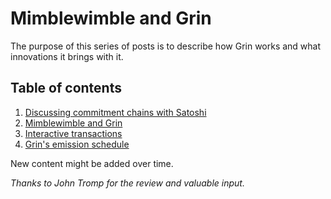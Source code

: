 # Mimblewimble and Grin

The purpose of this series of posts is to describe how Grin works and what innovations it brings with it.

## Table of contents

1. [Discussing commitment chains with Satoshi](./commitment_chains.md)
2. [Mimblewimble and Grin](./mimblewimble.md)
3. [Interactive transactions](./interactive_txs.md)
4. [Grin's emission schedule](./grin_emission.md)

New content might be added over time.

_Thanks to John Tromp for the review and valuable input._